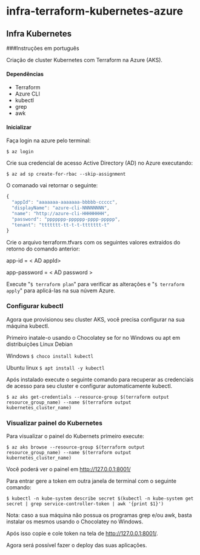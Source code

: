 # infra-terraform-kubernetes-azure
## Infra Kubernetes

###Instruções em português

Criação de cluster Kubernetes com Terraform na Azure (AKS).

#### Dependências 
* Terraform
* Azure CLI
* kubectl
* grep
* awk

#### Inicializar

Faça login na azure pelo terminal:

`$ az login`

Crie sua credencial de acesso Active Directory (AD) no Azure executando:

`$ az ad sp create-for-rbac --skip-assignment`

O comanado vai retornar o seguinte:

```javascript
{
  "appId": "aaaaaaa-aaaaaaa-bbbbb-ccccc",
  "displayName": "azure-cli-NNNNNNNN",
  "name": "http://azure-cli-HHHHHHHH",
  "password": "ppppppp-pppppp-pppp-ppppp",
  "tenant": "ttttttt-tt-t-t-ttttttt-t"
}
```

Crie o arquivo terraform.tfvars com os seguintes valores extraidos do retorno do comando anterior:

app-id    = < AD appId>

app-password = < AD password >

Execute "`$ terraform plan`" para verificar as alterações e "`$ terraform apply`" para aplicá-las na sua núvem Azure.

### Configurar kubectl
Agora que provisionou seu cluster AKS, você precisa configurar na sua máquina kubectl.

Primeiro inatale-o usando o Chocolatey se for no Windows ou apt em distribuições Linux Debian

Windows
`$ choco install kubectl`

Ubuntu linux
`$ apt install -y kubectl`

Após instalado execute o seguinte comando para recuperar as credenciais de acesso para seu cluster e configurar automaticamente kubectl.

`$ az aks get-credentials --resource-group $(terraform output resource_group_name) --name $(terraform output kubernetes_cluster_name)`
### Visualizar painel do Kubernetes

Para visualizar o painel do Kubernets primeiro execute:

`$ az aks browse --resource-group $(terraform output resource_group_name) --name $(terraform output kubernetes_cluster_name)`

Você poderá ver o painel em http://127.0.0.1:8001/

Para entrar gere a token em outra janela de terminal com o seguinte comando:

`$ kubectl -n kube-system describe secret $(kubectl -n kube-system get secret | grep service-controller-token | awk '{print $1}')`

Nota: caso a sua máquina não possua os programas grep e/ou awk, basta instalar os mesmos usando o Chocolatey no Windows.

Após isso copie e cole token na tela de http://127.0.0.1:8001/.

Agora será possível fazer o deploy das suas aplicações.